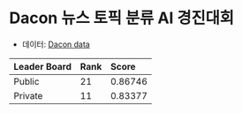 # Dacon 뉴스 토픽 분류 AI 경진대회
- 데이터: [Dacon data](https://dacon.io/competitions/official/235747/data)      

|Leader Board|Rank|Score|
|:--|:--|:--|
|Public|21|0.86746|
|Private|11|0.83377|

